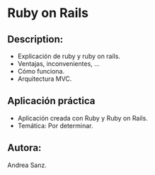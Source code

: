 # Ruby on Rails

## Description:

* Explicación de ruby y ruby on rails.
* Ventajas, inconvenientes, ...
* Cómo funciona.
* Arquitectura MVC.

## **Aplicación práctica**
* Aplicación creada con Ruby y Ruby on Rails.
* Temática: Por determinar.

## Autora:
Andrea Sanz.

